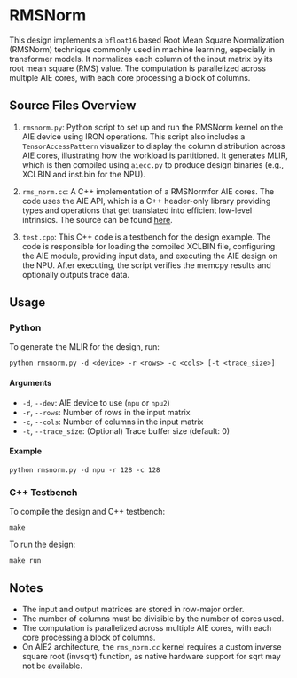 <!---//===- README.md --------------------------*- Markdown -*-===//
//
// This file is licensed under the Apache License v2.0 with LLVM Exceptions.
// See https://llvm.org/LICENSE.txt for license information.
// SPDX-License-Identifier: Apache-2.0 WITH LLVM-exception
//
// Copyright (C) 2025, Advanced Micro Devices, Inc.
// 
//===----------------------------------------------------------------------===//-->

# RMSNorm

This design implements a `bfloat16` based Root Mean Square Normalization (RMSNorm) technique commonly used in machine learning, especially in transformer models. It normalizes each column of the input matrix by its root mean square (RMS) value. The computation is parallelized across multiple AIE cores, with each core processing a block of columns.

## Source Files Overview

1. `rmsnorm.py`: Python script to set up and run the RMSNorm kernel on the AIE device using IRON operations. This script also includes a `TensorAccessPattern` visualizer to display the column distribution across AIE cores, illustrating how the workload is partitioned. It generates MLIR, which is then compiled using `aiecc.py` to produce design binaries (e.g., XCLBIN and inst.bin for the NPU).

2. `rms_norm.cc`: A C++ implementation of a RMSNormfor AIE cores. The code uses the AIE API, which is a C++ header-only library providing types and operations that get translated into efficient low-level intrinsics.  The source can be found [here](../../../aie_kernels/aie2p/rms_norm.cc).

3. `test.cpp`: This C++ code is a testbench for the design example. The code is responsible for loading the compiled XCLBIN file, configuring the AIE module, providing input data, and executing the AIE design on the NPU. After executing, the script verifies the memcpy results and optionally outputs trace data.

## Usage

### Python
To generate the MLIR for the design, run:

```shell
python rmsnorm.py -d <device> -r <rows> -c <cols> [-t <trace_size>]
```

#### Arguments
- `-d`, `--dev`: AIE device to use (`npu` or `npu2`)
- `-r`, `--rows`: Number of rows in the input matrix
- `-c`, `--cols`: Number of columns in the input matrix
- `-t`, `--trace_size`: (Optional) Trace buffer size (default: 0)

#### Example
```shell
python rmsnorm.py -d npu -r 128 -c 128
```

### C++ Testbench
To compile the design and C++ testbench:
```shell
make
```

To run the design:
```shell
make run
```

## Notes
- The input and output matrices are stored in row-major order.
- The number of columns must be divisible by the number of cores used.
- The computation is parallelized across multiple AIE cores, with each core processing a block of columns.
- On AIE2 architecture, the `rms_norm.cc` kernel requires a custom inverse square root (invsqrt) function, as native hardware support for sqrt may not be available.
